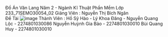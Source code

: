 Đồ Án Văn Lang Năm 2 - Ngành Kĩ Thuật Phần Mềm 
Lớp 233_71SEMO30054_02
Giảng Viên : Nguyễn Thị Bích Ngân	
Đề Tài 
![image](https://github.com/user-attachments/assets/80e76577-ebeb-486b-a9bd-c0f4c81875c4)
Thành Viên : 
Hồ Sỹ Hào  - 
Lý Khoa Đăng -
Nguyễn Quang Lộc - 2274801030086
Nguyễn Huỳnh Gia Bảo - 2274801030010
Bùi Quang Huy - 2274801030010

